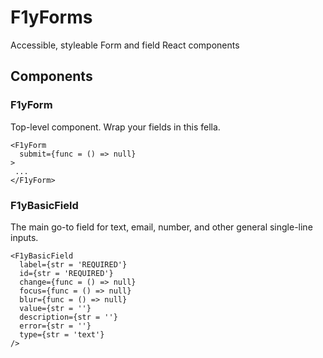 # F1yForms #
Accessible, styleable Form and field React components

## Components ##

### F1yForm ###
Top-level component. Wrap your fields in this fella.

```
<F1yForm 
  submit={func = () => null}
>
 ...
</F1yForm>
```

### F1yBasicField ###
The main go-to field for text, email, number, and other general single-line inputs. 

```
<F1yBasicField
  label={str = 'REQUIRED'}
  id={str = 'REQUIRED'}
  change={func = () => null}
  focus={func = () => null}
  blur={func = () => null}
  value={str = ''}
  description={str = ''}
  error={str = ''}
  type={str = 'text'}
/>
```
